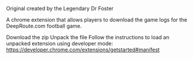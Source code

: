 Original created by the Legendary Dr Foster

A chrome extension that allows players to download the game logs for the DeepRoute.com football game.



Download the zip
Unpack the file
Follow the instructions to load an unpacked extension using developer mode: https://developer.chrome.com/extensions/getstarted#manifest
